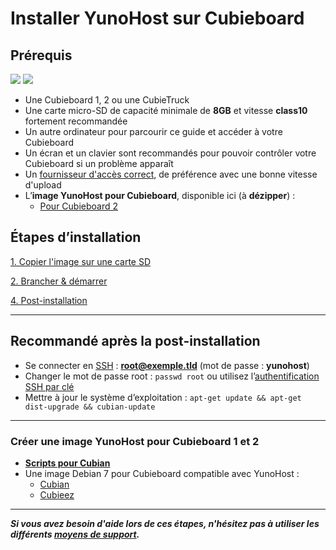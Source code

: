 # Installer YunoHost sur Cubieboard

## Prérequis

<img src="https://yunohost.org/images/cubieboard2.png">
<img src="https://yunohost.org/images/micro-sd-card.jpg">

* Une Cubieboard 1, 2 ou une CubieTruck
* Une carte micro-SD de capacité minimale de **8GB** et vitesse **class10** fortement recommandée
* Un autre ordinateur pour parcourir ce guide et accéder à votre Cubieboard
* Un écran et un clavier sont recommandés pour pouvoir contrôler votre Cubieboard si un problème apparaît
* Un [fournisseur d'accès correct](/isp_fr), de préférence avec une bonne vitesse d'upload
* L’**image YunoHost pour Cubieboard**, disponible ici (à **dézipper**) :
  * [Pour Cubieboard 2](http://build.yunohost.org/yunohost-cubieboard-a20-2014-10-14.img.zip)

## Étapes d’installation

<a class="btn btn-lg btn-default" href="/copy_image_fr">1. Copier l'image sur une carte SD</a>

<a class="btn btn-lg btn-default" href="/plug_and_boot_fr">2. Brancher & démarrer</a>

<a class="btn btn-lg btn-default" href="/postinstall_fr">4. Post-installation</a>

---

## Recommandé après la post-installation

* Se connecter en [SSH](ssh_fr) : **root@exemple.tld** (mot de passe : **yunohost**)
* Changer le mot de passe root : ```passwd root``` ou utilisez l’[authentification SSH par clé](security_fr)
* Mettre à jour le système d’exploitation : ```apt-get update && apt-get dist-upgrade && cubian-update```

---

### Créer une image YunoHost pour Cubieboard 1 et 2
* **[Scripts pour Cubian](https://github.com/M5oul/Yunocubian)**
* Une image Debian 7 pour Cubieboard compatible avec YunoHost :
    * [Cubian](http://cubian.org/)
    * [Cubieez](http://www.cubieforums.com/index.php?topic=442.0)

---

***Si vous avez besoin d'aide lors de ces étapes, n'hésitez pas à utiliser les différents [moyens de support](/support_fr).***
